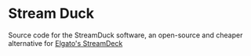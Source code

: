 # Stream Duck
Source code for the StreamDuck software, an open-source and cheaper alternative for [Elgato's StreamDeck](https://www.elgato.com/gaming/stream-deck)
